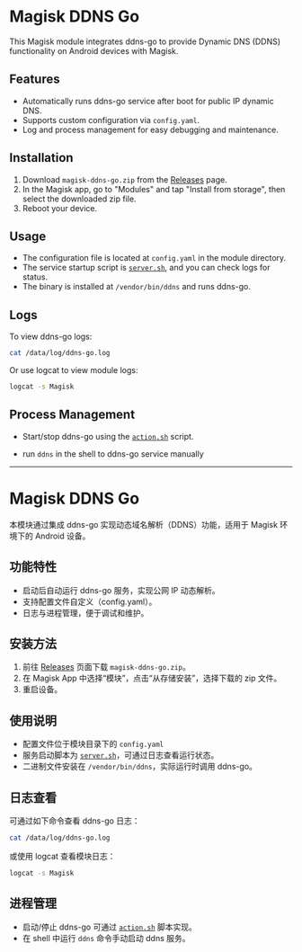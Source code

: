 # Magisk DDNS Go

This Magisk module integrates ddns-go to provide Dynamic DNS (DDNS) functionality on Android devices with Magisk.

## Features

- Automatically runs ddns-go service after boot for public IP dynamic DNS.
- Supports custom configuration via `config.yaml`.
- Log and process management for easy debugging and maintenance.

## Installation

1. Download `magisk-ddns-go.zip` from the [Releases](https://github.com/NewFuture/magisk-modules/releases) page.
2. In the Magisk app, go to "Modules" and tap "Install from storage", then select the downloaded zip file.
3. Reboot your device.

## Usage

- The configuration file is located at `config.yaml` in the module directory. 
- The service startup script is [`server.sh`](server.sh), and you can check logs for status.
- The binary is installed at `/vendor/bin/ddns` and runs ddns-go.

## Logs

To view ddns-go logs:

```sh
cat /data/log/ddns-go.log
```

Or use logcat to view module logs:

```sh
logcat -s Magisk
```

## Process Management

- Start/stop ddns-go using the [`action.sh`](action.sh) script.

- run `ddns` in the shell to ddns-go service manually

---

# Magisk DDNS Go

本模块通过集成 ddns-go 实现动态域名解析（DDNS）功能，适用于 Magisk 环境下的 Android 设备。

## 功能特性

- 启动后自动运行 ddns-go 服务，实现公网 IP 动态解析。
- 支持配置文件自定义（config.yaml）。
- 日志与进程管理，便于调试和维护。

## 安装方法

1. 前往 [Releases](https://github.com/NewFuture/magisk-modules/releases) 页面下载 `magisk-ddns-go.zip`。
2. 在 Magisk App 中选择“模块”，点击“从存储安装”，选择下载的 zip 文件。
3. 重启设备。

## 使用说明

- 配置文件位于模块目录下的 `config.yaml`
- 服务启动脚本为 [`server.sh`](server.sh)，可通过日志查看运行状态。
- 二进制文件安装在 `/vendor/bin/ddns`，实际运行时调用 ddns-go。

## 日志查看

可通过如下命令查看 ddns-go 日志：

```sh
cat /data/log/ddns-go.log
```

或使用 logcat 查看模块日志：

```sh
logcat -s Magisk
```

## 进程管理

- 启动/停止 ddns-go 可通过 [`action.sh`](action.sh) 脚本实现。
- 在 shell 中运行 `ddns` 命令手动启动 ddns 服务。